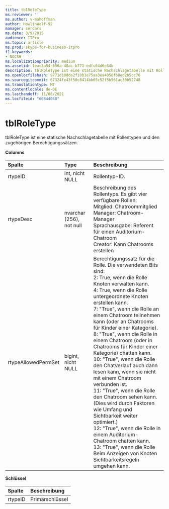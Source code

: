 ```yaml
---
title: tblRoleType
ms.reviewer: ''
ms.author: v-mahoffman
author: HowlinWolf-92
manager: serdars
ms.date: 3/9/2015
audience: ITPro
ms.topic: article
ms.prod: skype-for-business-itpro
f1.keywords:
- NOCSH
ms.localizationpriority: medium
ms.assetid: 1eac3a54-656a-40ac-b771-edfc64d6e34b
description: tblRoleType ist eine statische Nachschlagetabelle mit Rollentypen und den zugehörigen Berechtigungssätzen.
ms.openlocfilehash: 9771d18dda2f10b1e75aa3ea4058f60ed2b5cc76
ms.sourcegitcommit: 67324fe43f50c8414bb65c52f5b561ac30b52748
ms.translationtype: MT
ms.contentlocale: de-DE
ms.lasthandoff: 11/08/2021
ms.locfileid: "60844048"
---
```

# <a name="tblroletype"></a>tblRoleType
 
tblRoleType ist eine statische Nachschlagetabelle mit Rollentypen und den zugehörigen Berechtigungssätzen.
  
**Columns**

|**Spalte**|**Type**|**Beschreibung**|
|:-----|:-----|:-----|
|rtypeID  <br/> |int, nicht NULL  <br/> |Rollentyp-ID.  <br/> |
|rtypeDesc  <br/> |nvarchar (256), not null  <br/> | Beschreibung des Rollentyps. Es gibt vier verfügbare Rollen: <br/>  Mitglied: Chatroommitglied <br/>  Manager: Chatroom-Manager <br/>  Sprachausgabe: Referent für einen Auditorium-Chatroom <br/>  Creator: Kann Chatrooms erstellen <br/> |
|rtypeAllowedPermSet  <br/> |bigint, nicht NULL  <br/> | Berechtigungssatz für die Rolle. Die verwendeten Bits sind: <br/>  2: True, wenn die Rolle Knoten verwalten kann. <br/>  4: True, wenn die Rolle untergeordnete Knoten erstellen kann. <br/>  7: "True", wenn die Rolle an einem Chatroom teilnehmen kann (oder an Chatrooms für Kinder einer Kategorie). <br/>  8: "True", wenn die Rolle in einem Chatroom (oder in Chatrooms für Kinder einer Kategorie) chatten kann. <br/>  10: "True", wenn die Rolle den Chatverlauf auch dann lesen kann, wenn sie nicht mit einem Chatroom verbunden ist. <br/>  11: "True", wenn die Rolle den Chatroom sehen kann. (Dies wird durch Faktoren wie Umfang und Sichtbarkeit weiter optimiert.) <br/>  12: "True", wenn die Rolle in einem Auditorium-Chatroom chatten kann. <br/>  13: "True", wenn die Rolle Beim Anzeigen von Knoten Sichtbarkeitsregeln umgehen kann. <br/> |
   
**Schlüssel**

|**Spalte**|**Beschreibung**|
|:-----|:-----|
|rtypeID  <br/> |Primärschlüssel  <br/> |
   

